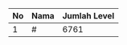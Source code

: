 | No | Nama            | Jumlah Level |
|----|-----------------|--------------|
| 1  | #    |    6761        |
